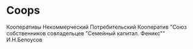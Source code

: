# Coops
Кооперативы
Некоммерческий Потребительский Кооператив "Союз собственников совладельцев "Семейный капитал. Феникс""
И.Н.Белоусов
